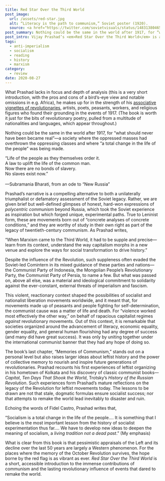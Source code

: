 ```yaml
---
title: Red Star Over the Third World
post_image:
  url: /assets/red-star.jpg
  alt: “Literacy is the path to communism,” Soviet poster (1920).
  source: <a href="https://twitter.com/sovietvisuals/status/1483138046501404676" target="_blank">Twitter</a>
post_summary: Nothing could be the same in the world after 1917, for “what should never have been became real”—a society where the oppressed masses had overthrown the oppressing classes and where “a total change in the life of the people” was being made.
post_intro: Vijay Prashad’s <em>Red Star Over the Third World</em> is an explosive little book that admirably conveys the profound impact of the October Revolution and its continued influence for communist movements in the Third World—with a focus here on Asia, the Middle East, and Latin America.
tags:
  - anti-imperialism
  - socialism
  - reading
  - history
  - marxism
category:
  - review
date: 2020-08-27
---
```


What Prashad lacks in focus and depth of analysis (this is a very short introduction, with the pros and cons of a bird’s-eye view and notable omissions in e.g. Africa), he makes up for in the strength of his <a href="https://www.plutobooks.com/9780745339665/red-star-over-the-third-world/" target="_blank">associative vignettes of revolutionaries</a>, artists, poets, peasants, workers, and religious figures who found their grounding in the events of 1917. (The book is worth it just for the bits of revolutionary poetry, pulled from a multitude of nationalities and languages, which appear throughout.)

Nothing could be the same in the world after 1917, for “what should never have been became real”—a society where the oppressed masses had overthrown the oppressing classes and where “a total change in the life of the people” was being made.

<div class="blockquote">“Life of the people as they themselves order it.<br>
A law to uplift the life of the common man.<br>
Now there are no bonds of slavery.<br>
No slaves exist now.”<br><br>
—Subramania Bharati, from an ode to “New Russia”</div>

Prashad’s narrative is a compelling alternative to both a unilaterally triumphalist or defamatory assessment of the Soviet legacy. Rather, we are given brief but well-defined glimpses of honest, hard-won expressions of _polycentric communism_ beyond Russia, which took the Soviet experience as inspiration but which forged unique, experimental paths. True to Leninist form, these are movements born out of “concrete analyses of concrete conditions,” and they are worthy of study in their own right as part of the legacy of twentieth-century communism. As Prashad writes,

<div class="blockquote">“When Marxism came to the Third World, it had to be supple and precise—learn from its context, understand the way capitalism morphs in a new venue and explore the ways for social transformation to drive history.”</div>

Despite the influence of the Revolution, such suppleness often evaded the Soviet-led Comintern in its mixed guidance of these parties and nations—the Communist Party of Indonesia, the Mongolian People’s Revolutionary Party, the Communist Party of Persia, to name a few. But what was passed on, above all else, was a material and ideological commitment to solidarity against the ever-constant, external threats of imperialism and fascism.

This violent, reactionary context shaped the possibilities of socialist and nationalist liberation movements worldwide, and it meant that, for movements made up of peasants and people fighting for self-determination, the communist cause was a matter of life and death. For “violence worked most effectively the other way,” on behalf of rapacious capitalist regimes _against_ revolutionary movements. Out of this context, it is remarkable that societies organized around the advancement of literacy, economic equality, gender equality, and general human flourishing had any degree of success (and many did have great success). It was only by uniting together under the international communist banner that they had any hope of doing so.

The book’s last chapter, “Memories of Communism,” stands out on a personal level but also raises larger ideas about leftist history and the power of collective memory to nourish and inspire future generations of revolutionaries. Prashad recounts his first experiences of leftist organizing in his hometown of Kolkata and his discovery of classic communist books—_Capital_, _Ten Days That Shook the World_, Trotsky’s _History of the Russian Revolution_. Such experiences form Prashad’s mature reflections on the legacy of the Revolution for leftist movements today. The lessons to be drawn are not that stale, dogmatic formulas ensure socialist success; nor that attempts to remake the world lead inevitably to disaster and ruin.

Echoing the words of Fidel Castro, Prashad writes that,

<div class="blockquote">“Socialism is a total change in the life of the people.… It is something that I believe is the most important lesson from the history of socialist experimentation thus far.… We have to develop new ideas to deepen the meaning of socialism, a <em>living tradition not a dead past</em>.” (My emphasis)</div>

What is clear from this book is that pessimistic appraisals of the Left and its decline over the last 50 years are largely a Western phenomenon. For the places where the memory of the October Revolution survives, the hope borne by the red flag is as vibrant as ever. _Red Star Over the Third World_ is a short, accessible introduction to the immense contributions of communism and the lasting revolutionary influence of events that dared to remake the world.
